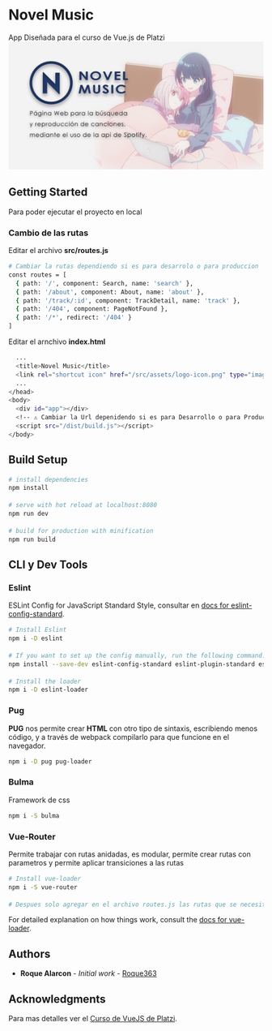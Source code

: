 # Novel Music

App Diseñada para el curso de Vue.js de Platzi
![](https://raw.githubusercontent.com/roque363/novel-music/master/src/assets/img/Banner_Novel_Music.png)

## Getting Started
Para poder ejecutar el proyecto en local

### Cambio de las rutas

Editar el archivo **src/routes.js**

``` bash
# Cambiar la rutas dependiendo si es para desarrolo o para produccion
const routes = [
  { path: '/', component: Search, name: 'search' },
  { path: '/about', component: About, name: 'about' },
  { path: '/track/:id', component: TrackDetail, name: 'track' },
  { path: '/404', component: PageNotFound },
  { path: '/*', redirect: '/404' }
]
```

Editar el arnchivo **index.html**

``` bash
  ...
  <title>Novel Music</title>
  <link rel="shortcut icon" href="/src/assets/logo-icon.png" type="image/x-icon">
  ...
</head>
<body>
  <div id="app"></div>
  <!-- ⚠️ Cambiar la Url depenidendo si es para Desarrollo o para Produccion -->
  <script src="/dist/build.js"></script>
</body>
```

## Build Setup

``` bash
# install dependencies
npm install

# serve with hot reload at localhost:8080
npm run dev

# build for production with minification
npm run build
```

## CLI y Dev Tools

### Eslint

ESLint Config for JavaScript Standard Style, consultar en [docs for eslint-config-standard](https://github.com/standard/eslint-config-standard).

``` bash
# Install Eslint
npm i -D eslint

# If you want to set up the config manually, run the following command:
npm install --save-dev eslint-config-standard eslint-plugin-standard eslint-plugin-promise eslint-plugin-import eslint-plugin-node

# Install the loader
npm i -D eslint-loader
```

### Pug

**PUG** nos permite crear **HTML** con otro tipo de sintaxis, escribiendo menos código, y a través de webpack compilarlo para que funcione en el navegador.
``` bash
npm i -D pug pug-loader
```

### Bulma

Framework de css
``` bash
npm i -S bulma
```

### Vue-Router

Permite trabajar con rutas anidadas, es modular, permite crear rutas con parametros y permite aplicar transiciones a las rutas
``` bash 
# Install vue-loader
npm i -S vue-router

# Despues solo agregar en el archivo routes.js las rutas que se necesiten
```

For detailed explanation on how things work, consult the [docs for vue-loader](http://vuejs.github.io/vue-loader).

## Authors

* **Roque Alarcon** - *Initial work* - [Roque363](https://github.com/roque363)

## Acknowledgments

Para mas detalles ver el [Curso de VueJS de Platzi](https://platzi.com/clases/vuejs-profesional/).
